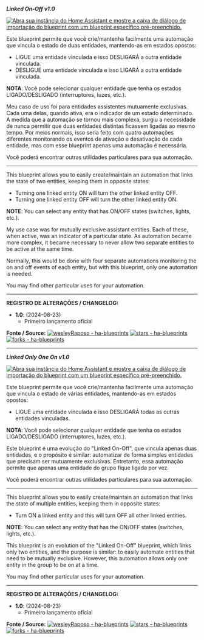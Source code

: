 ***Linked On-Off v1.0***

[![Abra sua instância do Home Assistant e mostre a caixa de diálogo de importação do blueprint com um blueprint específico pré-preenchido.](https://my.home-assistant.io/badges/blueprint_import.svg)](https://my.home-assistant.io/redirect/blueprint_import/?blueprint_url=https%3A%2F%2Fgithub.com%2FwesleyRaposo%2Fha-blueprints%2Fblob%2Fmain%2Fha-blueprint-linked-on-off.yaml)

Este blueprint permite que você crie/mantenha facilmente uma automação que vincula o estado de duas entidades, mantendo-as em estados opostos:
- LIGUE uma entidade vinculada e isso DESLIGARÁ a outra entidade vinculada.
- DESLIGUE uma entidade vinculada e isso LIGARÁ a outra entidade vinculada.

**NOTA**: Você pode selecionar qualquer entidade que tenha os estados LIGADO/DESLIGADO (interruptores, luzes, etc.).

Meu caso de uso foi para entidades assistentes mutuamente exclusivas. Cada uma delas, quando ativa, era o indicador de um estado determinado. A medida que a automação se tornou mais complexa, surgiu a necessidade de nunca permitir que duas entidades distintas ficassem ligadas ao mesmo tempo. 
Por meios normais, isso seria feito com quatro automações diferentes monitorando os eventos de ativação e desativação de cada entidade, mas com esse blueprint apenas uma automação é necessária.

Você poderá encontrar outras utilidades particulares para sua automação.

-----------

This blueprint allows you to easily create/maintain an automation that links the state of two entities, keeping them in opposite states:
- Turning one linked entity ON will turn the other linked entity OFF.
- Turning one linked entity OFF will turn the other linked entity ON.

**NOTE**: You can select any entity that has ON/OFF states (switches, lights, etc.).

My use case was for mutually exclusive assistant entities. Each of these, when active, was an indicator of a particular state. As automation became more complex, it became necessary to never allow two separate entities to be active at the same time.

Normally, this would be done with four separate automations monitoring the on and off events of each entity, but with this blueprint, only one automation is needed.

You may find other particular uses for your automation.

-----------

**REGISTRO DE ALTERAÇÕES / CHANGELOG:**
  - **1.0**: (2024-08-23)
    - Primeiro lançamento oficial
	
**Fonte / Source:**
[![wesleyRaposo - ha-blueprints](https://img.shields.io/static/v1?label=wesleyRaposo&message=ha-blueprints&color=blue&logo=github)](https://github.com/wesleyRaposo/ha-blueprints/blob/main/ha-blueprint-linked-on-off.yaml "Go to GitHub repo") [![stars - ha-blueprints](https://img.shields.io/github/stars/wesleyRaposo/ha-blueprints?style=social)](https://github.com/wesleyRaposo/ha-blueprints) [![forks - ha-blueprints](https://img.shields.io/github/forks/wesleyRaposo/ha-blueprints?style=social)](https://github.com/wesleyRaposo/ha-blueprints)

-----------

***Linked Only One On v1.0***

[![Abra sua instância do Home Assistant e mostre a caixa de diálogo de importação do blueprint com um blueprint específico pré-preenchido.](https://my.home-assistant.io/badges/blueprint_import.svg)](https://my.home-assistant.io/redirect/blueprint_import/?blueprint_url=https%3A%2F%2Fgithub.com%2FwesleyRaposo%2Fha-blueprints%2Fblob%2Fmain%2Fha-blueprint-linked-only-one-on.yaml)

Este blueprint permite que você crie/mantenha facilmente uma automação que vincula o estado de várias entidades, mantendo-as em estados opostos:
- LIGUE uma entidade vinculada e isso DESLIGARÁ todas as outras entidades vinculadas.

**NOTA**: Você pode selecionar qualquer entidade que tenha os estados LIGADO/DESLIGADO (interruptores, luzes, etc.).

Este blueprint é uma evolução do "Linked On-Off", que vincula apenas duas entidades, e o propósito é similar: automatizar de forma simples entidades que precisam ser mutuamente exclusivas. Entretanto, essa automação permite que apenas uma entidade do grupo fique ligada por vez.

Você poderá encontrar outras utilidades particulares para sua automação.

-----------

This blueprint allows you to easily create/maintain an automation that links the state of multiple entities, keeping them in opposite states:
- Turn ON a linked entity and this will turn OFF all other linked entities.

**NOTE**: You can select any entity that has the ON/OFF states (switches, lights, etc.).

This blueprint is an evolution of the "Linked On-Off" blueprint, which links only two entities, and the purpose is similar: to easily automate entities that need to be mutually exclusive. However, this automation allows only one entity in the group to be on at a time.

You may find other particular uses for your automation.

-----------

**REGISTRO DE ALTERAÇÕES / CHANGELOG:**
  - **1.0**: (2024-08-23)
    - Primeiro lançamento oficial
	
**Fonte / Source:**
[![wesleyRaposo - ha-blueprints](https://img.shields.io/static/v1?label=wesleyRaposo&message=ha-blueprints&color=blue&logo=github)](https://github.com/wesleyRaposo/ha-blueprints/blob/main/ha-blueprint-linked-on-off.yaml "Go to GitHub repo") [![stars - ha-blueprints](https://img.shields.io/github/stars/wesleyRaposo/ha-blueprints?style=social)](https://github.com/wesleyRaposo/ha-blueprints) [![forks - ha-blueprints](https://img.shields.io/github/forks/wesleyRaposo/ha-blueprints?style=social)](https://github.com/wesleyRaposo/ha-blueprints)

